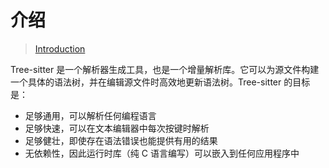 # 介绍

> [Introduction](https://tree-sitter.github.io/tree-sitter/)

Tree-sitter 是一个解析器生成工具，也是一个增量解析库。它可以为源文件构建一个具体的语法树，并在编辑源文件时高效地更新语法树。Tree-sitter 的目标是：

- 足够通用，可以解析任何编程语言
- 足够快速，可以在文本编辑器中每次按键时解析
- 足够健壮，即使存在语法错误也能提供有用的结果
- 无依赖性，因此运行时库（纯 C 语言编写）可以嵌入到任何应用程序中
